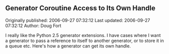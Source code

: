 ## Generator Coroutine Access to Its Own Handle 
Originally published: 2006-09-27 07:32:12 
Last updated: 2006-09-27 07:32:12 
Author: Doug Fort 
 
I really like the Python 2.5 generator extensions. I have cases where I want a generator to pass a reference to itself to another generator, or to store it in a queue etc. Here's how a generator can get its own handle.